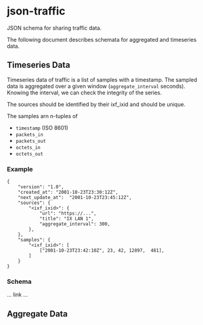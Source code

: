 # json-traffic
JSON schema for sharing traffic data.

The following document describes schemata for 
aggregated and timeseries data.

## Timeseries Data

Timeseries data of traffic is a list of samples with a timestamp.
The sampled data is aggregated over a given window (`aggregate_interval` seconds).
Knowing the interval, we can check the integrity of the series.

The sources should be identified by their ixf_ixid and should be unique.

The samples arn n-tuples of

  - `timestamp` (ISO 8601)
  - `packets_in`
  - `packets_out`
  - `octets_in`
  - `octets_out`


### Example
    {
        "version": "1.0",
        "created_at": "2001-10-23T23:30:12Z",
        "next_update_at":  "2001-10-23T23:45:12Z", 
        "sources": {
            "<ixf_ixid>": {
                "url": "https://...",
                "title": "IX LAN 1",
                "aggregate_interval": 300,
            },
        }, 
        "samples": {
            "<ixf_ixid>": [
                ["2001-10-23T23:42:10Z", 23, 42, 12897,  481],
            ]
        }
    }

### Schema

... link ...

## Aggregate Data




